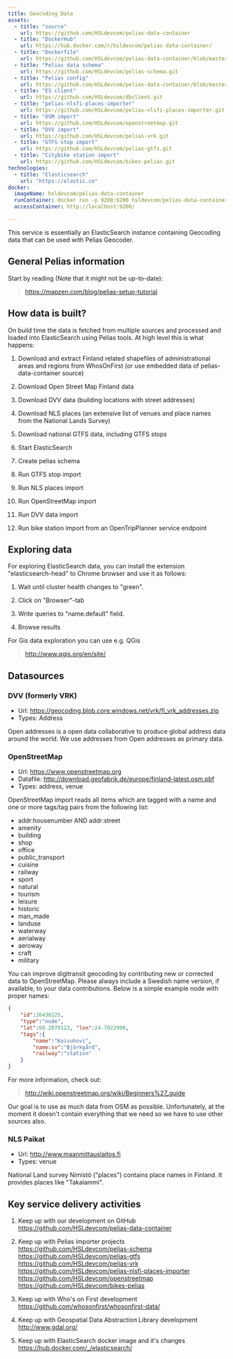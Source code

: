 ```yaml
---
title: Geocoding Data
assets:
  - title: "source"
    url: https://github.com/HSLdevcom/pelias-data-container
  - title: "DockerHub"
    url: https://hub.docker.com/r/hsldevcom/pelias-data-container/
  - title: "Dockerfile"
    url: https://github.com/HSLdevcom/pelias-data-container/blob/master/Dockerfile.loader
  - title: "Pelias data schema"
    url: https://github.com/HSLdevcom/pelias-schema.git
  - title: "Pelias config"
    url: https://github.com/HSLdevcom/pelias-data-container/blob/master/pelias.json
  - title: "ES client"
    url: https://github.com/HSLdevcom/dbclient.git
  - title: "pelias-nlsfi-places-importer"
    url: https://github.com/HSLdevcom/pelias-nlsfi-places-importer.git
  - title: "OSM import"
    url: https://github.com/HSLdevcom/openstreetmap.git
  - title: "DVV import"
    url: https://github.com/HSLdevcom/pelias-vrk.git
  - title: "GTFS stop import"
    url: https://github.com/HSLdevcom/pelias-gtfs.git
  - title: "Citybike station import"
    url: https://github.com/HSLdevcom/bikes-pelias.git
technologies:
  - title: "Elasticsearch"
    url: "https://elastic.co"
docker:
  imageName: hsldevcom/pelias-data-container
  runContainer: docker run -p 9200:9200 hsldevcom/pelias-data-container
  accessContainer: http://localhost:9200/

---
```


This service is essentially an ElasticSearch instance containing Geocoding data that can be used with Pelias Geocoder.

## General Pelias information

Start by reading (Note that it might not be up-to-date):

> https://mapzen.com/blog/pelias-setup-tutorial

## How data is built?

On build time the data is fetched from multiple sources and processed and loaded into ElasticSearch using
Pelias tools. At high level this is what happens:

1. Download and extract Finland related shapefiles of administrational areas and regions from WhosOnFirst (or use embedded data of pelias-data-container source)

2. Download Open Street Map Finland data

3. Download DVV data (building locations with street addresses)

4. Download NLS places (an extensive list of venues and place names from the National Lands Survey)

5. Download national GTFS data, including GTFS stops

6. Start ElasticSearch

7. Create pelias schema

8. Run GTFS stop import

9. Run NLS places import

10. Run OpenStreetMap import

11. Run DVV data import

12. Run bike station import from an OpenTripPlanner service endpoint

## Exploring data

For exploring ElasticSearch data, you can install the extension "elasticsearch-head" to Chrome browser and use it as follows:

1. Wait until cluster health changes to "green".

2. Click on "Browser"-tab

3. Write queries to "name.default" field.

4. Browse results

For Gis data exploration you can use e.g. QGis

> http://www.qgis.org/en/site/

## Datasources

### DVV (formerly VRK)

- Url: https://geocoding.blob.core.windows.net/vrk/fi_vrk_addresses.zip
- Types: Address

Open addresses is a open data collaborative to produce global address data around the world. We use addresses from Open addresses as primary data.

### OpenStreetMap

- Url: https://www.openstreetmap.org
- Datafile: http://download.geofabrik.de/europe/finland-latest.osm.pbf
- Types: address, venue

OpenStreetMap import reads all items which are tagged with a name and one or more tags/tag pairs from the following list:

- addr:housenumber AND addr:street
- amenity
- building
- shop
- office
- public_transport
- cuisine
- railway
- sport
- natural
- tourism
- leisure
- historic
- man_made
- landuse
- waterway
- aerialway
- aeroway
- craft
- military

You can improve digitransit geocoding by contributing new or corrected data to OpenStreetMap. Please always include a Swedish name version, if available, to your data contributions.
Below is a simple example node with proper names:

```json
{
    "id":26430225,
    "type":"node",
    "lat":60.2070123, "lon":24.7022998,
    "tags":{
        "name":"Koivuhovi",
        "name:sv":"Björkgård",
        "railway":"station"
    }
}
```

For more information, check out:

> http://wiki.openstreetmap.org/wiki/Beginners%27_guide

Our goal is to use as much data from OSM as possible. Unfortunately, at the moment it doesn't contain everything that we need so we have to use other sources also.

### NLS Paikat

- Url: http://www.maanmittauslaitos.fi
- Types: venue

National Land survey Nimistö ("places") contains place names in Finland. It provides places like "Takalammi".

## Key service delivery activities

1. Keep up with our development on GitHub<br/>
   https://github.com/HSLdevcom/pelias-data-container

2. Keep up with Pelias importer projects<br/>
   https://github.com/HSLdevcom/pelias-schema<br/>
   https://github.com/HSLdevcom/pelias-gtfs<br/>
   https://github.com/HSLdevcom/pelias-vrk<br/>
   https://github.com/HSLdevcom/pelias-nlsfi-places-importer<br/>
   https://github.com/HSLdevcom/openstreetmap<br/>
   https://github.com/HSLdevcom/bikes-pelias<br/>

3. Keep up with Who's on First development<br/>
   https://github.com/whosonfirst/whosonfirst-data/

4. Keep up with Geospatial Data Abstraction Library development<br/>
   http://www.gdal.org/

5. Keep up with ElasticSearch docker image and it's changes<br/>
   https://hub.docker.com/_/elasticsearch/
